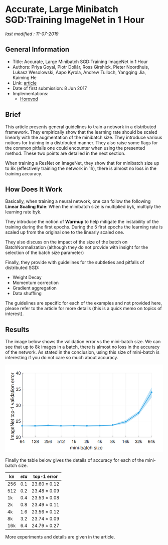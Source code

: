 # Accurate, Large Minibatch SGD:Training ImageNet in 1 Hour

_last modified : 11-07-2019_

## General Information

- Title: Accurate, Large Minibatch SGD:Training ImageNet in 1 Hour
- Authors: Priya Goyal, Piotr Dollár, Ross Girshick, Pieter Noordhuis, Lukasz Wesolowski, Aapo Kyrola, Andrew Tulloch, Yangqing Jia, Kaiming He
- Link: [article](https://arxiv.org/abs/1706.02677)
- Date of first submission: 8 Jun 2017 
- Implementations:
    - [Horovod](https://github.com/horovod/horovod/blob/master/examples/keras_imagenet_resnet50.py)

## Brief

This article presents general guidelines to train a network in a distributed framework. They empirically show that the learning rate should be scaled linearly with the augmentation of the minibatch size. They introduce various notions for training in a distributed manner. They also raise some flags for the common pitfalls one could encounter when using the presented method. These two points are detailed in the next section.

When training a ResNet on ImageNet, they show that for minibatch size up to 8k (effectively training the network in 1h), there is almost no loss in the training accuracy.

## How Does It Work

Basically, when training a neural network, one can follow the following **Linear Scaling Rule**: When the minibatch size is multiplied byk, multiply the learning rate byk.

They introduce the notion of **Warmup** to help mitigate the instability of the training during the first epochs. During the 5 first epochs the learning rate is scaled up from the original one to the linearly scaled one.

They also discuss on the impact of the size of the batch on BatchNormalization (although they do not provide with insight for the selection of the batch size parameter)

Finally, they provide with guidelines for the subtleties and pitfalls of distributed SGD:

- Weight Decay
- Momentum correction
- Gradient aggregation
- Data shuffling

The guidelines are specific for each of the examples and not provided here, please refer to the article for more details (this is a quick memo on topics of interest).

## Results

The image below shows the validation error vs the mini-batch size. We can see that up to 8k images in a batch, there is almost no loss in the accuracy of the network. As stated in the conclusion, using this size of mini-batch is interesting if you do not care so much about accuracy.

![results](https://raw.githubusercontent.com/D3lt4lph4/papers/master/docs/images/others/AccurateLargeMinibatchSGD/results_figure.png "results")

Finally the table below gives the details of accuracy for each of the mini-batch size.

| kn | $eta$ | top-1 error |
|---|---|---|
| 256  |  0.1 | 23.60 $\pm$ 0.12  |
|  512 |  0.2 | 23.48 $\pm$ 0.09   |
|  1k |  0.4 |  23.53 $\pm$ 0.08  |
|  2k |  0.8 |  23.49 $\pm$ 0.11  |
|  4k |  1.6 |  23.56 $\pm$ 0.12  |
|  8k |  3.2 |  23.74 $\pm$ 0.09  |
|  16k |  6.4 |  24.79 $\pm$ 0.27  |

More experiments and details are given in the article.
